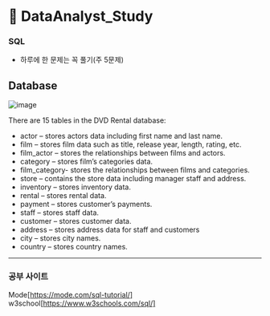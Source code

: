# 📝 DataAnalyst_Study

### SQL
- 하루에 한 문제는 꼭 풀기(주 5문제)


## Database


![image](https://user-images.githubusercontent.com/74064551/149729943-691ed853-cc72-4a4f-ac14-0cf325904cd3.png)

There are 15 tables in the DVD Rental database:

- actor – stores actors data including first name and last name.
- film – stores film data such as title, release year, length, rating, etc.
- film_actor – stores the relationships between films and actors.
- category – stores film’s categories data.
- film_category- stores the relationships between films and categories.
- store – contains the store data including manager staff and address.
- inventory – stores inventory data.
- rental – stores rental data.
- payment – stores customer’s payments.
- staff – stores staff data.
- customer – stores customer data.
- address – stores address data for staff and customers
- city – stores city names.
- country – stores country names.


---
### 공부 사이트

Mode[https://mode.com/sql-tutorial/]
w3school[https://www.w3schools.com/sql/]
